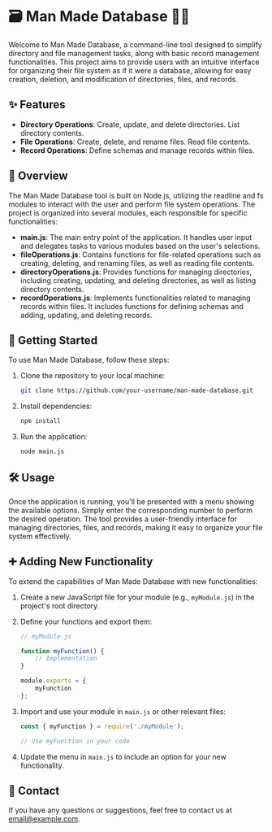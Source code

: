 # 🗃️ Man Made Database 📁📄

Welcome to Man Made Database, a command-line tool designed to simplify directory and file management tasks, along with basic record management functionalities. This project aims to provide users with an intuitive interface for organizing their file system as if it were a database, allowing for easy creation, deletion, and modification of directories, files, and records.

## ✨ Features

- **Directory Operations**: Create, update, and delete directories. List directory contents.
- **File Operations**: Create, delete, and rename files. Read file contents.
- **Record Operations**: Define schemas and manage records within files.

## 📝 Overview

The Man Made Database tool is built on Node.js, utilizing the readline and fs modules to interact with the user and perform file system operations. The project is organized into several modules, each responsible for specific functionalities:

- **main.js**: The main entry point of the application. It handles user input and delegates tasks to various modules based on the user's selections.
- **fileOperations.js**: Contains functions for file-related operations such as creating, deleting, and renaming files, as well as reading file contents.
- **directoryOperations.js**: Provides functions for managing directories, including creating, updating, and deleting directories, as well as listing directory contents.
- **recordOperations.js**: Implements functionalities related to managing records within files. It includes functions for defining schemas and adding, updating, and deleting records.

## 🚀 Getting Started

To use Man Made Database, follow these steps:

1. Clone the repository to your local machine:

   ```bash
   git clone https://github.com/your-username/man-made-database.git
   ```

2. Install dependencies:

   ```bash
   npm install
   ```

3. Run the application:

   ```bash
   node main.js
   ```

## 🛠️ Usage

Once the application is running, you'll be presented with a menu showing the available options. Simply enter the corresponding number to perform the desired operation. The tool provides a user-friendly interface for managing directories, files, and records, making it easy to organize your file system effectively.

## ➕ Adding New Functionality

To extend the capabilities of Man Made Database with new functionalities:

1. Create a new JavaScript file for your module (e.g., `myModule.js`) in the project's root directory.
2. Define your functions and export them:

   ```javascript
   // myModule.js

   function myFunction() {
       // Implementation
   }

   module.exports = {
       myFunction
   };
   ```

3. Import and use your module in `main.js` or other relevant files:

   ```javascript
   const { myFunction } = require('./myModule');

   // Use myFunction in your code
   ```

4. Update the menu in `main.js` to include an option for your new functionality.


## 📧 Contact

If you have any questions or suggestions, feel free to contact us at [email@example.com](mailto:email@example.com).

